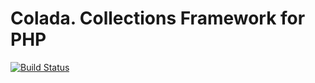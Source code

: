 # Colada. Collections Framework for PHP

[![Build Status](https://secure.travis-ci.org/alexeyshockov/colada.png)](http://travis-ci.org/alexeyshockov/colada)
